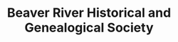 ---
layout: repo
title: "Beaver River Historical and Genealogical Society"
id: 24847
permalink: repos/24847/
---